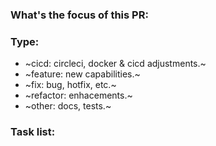 ### What's the focus of this PR:
<!--- Description of the PR contents. Tasks involved in its development can be listed below. --->

### Type:
* ~cicd: circleci, docker & cicd adjustments.~
* ~feature: new capabilities.~
* ~fix: bug, hotfix, etc.~
* ~refactor: enhacements.~
* ~other: docs, tests.~

### Task list:

<!--- :floppy_disk: **Database**
- [ ] Task description --->

<!--- :cyclone: **Components**
- [ ] Task description --->

<!--- :eyeglasses: **Screenshot**
![image]() --->

<!--- :satellite: **API Pages**
- [ ] Task description --->

<!--- :heavy_check_mark: **Test**
- [ ] Task description --->

<!--- :bug: **Bug fixes**
- [ ] Task description --->

<!--- :arrows_counterclockwise: **Refactor**
- [ ] Task description --->

<!--- :memo: **Documentation**
- [ ] Task description --->

<!--- :whale: **Project configuration**
- [ ] Task description --->